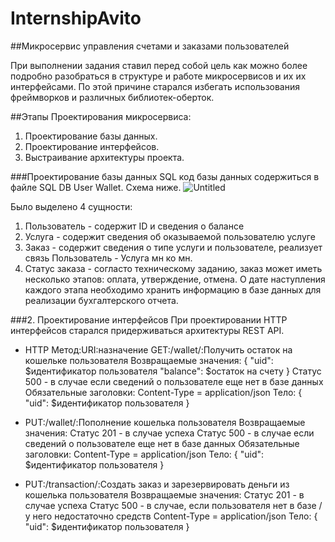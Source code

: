 # InternshipAvito
##Микросервис управления счетами и заказами пользователей

При выполнении задания ставил перед собой цель как можно более подробно разобраться в структуре и работе микросервисов и их их интерфейсами. По этой причине старался избегать использования фреймворков и различных библиотек-оберток. 

##Этапы Проектирования микросервиса:
1. Проектирование базы данных.
2. Проектирование интерфейсов.
3. Выстраивание архитектуры проекта.

###Проектирование базы данных
SQL код базы данных содержиться в файле SQL DB User Wallet.
Схема ниже.
![Untitled](https://user-images.githubusercontent.com/96218277/202832114-82297652-47bb-4471-ad20-338e155be3b4.png)

Было выделено 4 сущности: 
1. Пользователь - содержит ID и сведения о балансе
2. Услуга - содержит сведения об оказываемой пользователю услуге
3. Заказ - содержит сведения о типе услуги и пользователе, реализует связь Пользователь - Услуга мн ко мн.
4. Статус заказа - согласто техническому заданию, заказ может иметь несколько этапов: оплата, утверждение, отмена. О дате наступления каждого этапа необходимо хранить информацию в базе данных для реализации бухгалтерского отчета.

###2. Проектирование интерфейсов
При проектировании HTTP интерфейсов старался придерживаться архитектуры REST API.
+ HTTP Метод:URI:назначение
GET:/wallet/:Получить остаток на кошельке пользователя
Возвращаемые значения:
{
  "uid": $идентификатор пользователя
  "balance": $остаток на счету
}
Статус 500 - в случае если сведений о пользователе еще нет в базе данных
Обязательные заголовки:
Content-Type = application/json
Тело:
{
  "uid": $идентификатор пользователя
}

+ PUT:/wallet/:Пополнение кошелька пользователя
Возвращаемые значения:
Cтатус 201 - в случае успеха
Статус 500 - в случае если сведений о пользователе еще нет в базе данных
Обязательные заголовки:
Content-Type = application/json
Тело:
{
  "uid": $идентификатор пользователя
}

+ PUT:/transaction/:Создать заказ и зарезервировать деньги из кошелька пользователя
Возвращаемые значения:
Статус 201 - в случае успеха
Статус 500 - в случае, если пользователя нет в базе / у него недостаточно средств
Content-Type = application/json
Тело:
{
  "uid": $идентификатор пользователя
}
